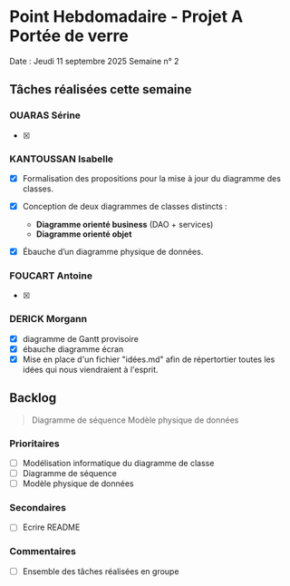 # Point Hebdomadaire - Projet A Portée de verre

Date : Jeudi 11 septembre 2025
Semaine n° 2

## Tâches réalisées cette semaine

### OUARAS Sérine

- [x]

### KANTOUSSAN Isabelle

- [x] Formalisation des propositions pour la mise à jour du diagramme des classes.  
- [x] Conception de deux diagrammes de classes distincts :  
    - **Diagramme orienté business** (DAO + services)  
    - **Diagramme orienté objet**  
- [x] Ébauche d’un diagramme physique de données. 


### FOUCART Antoine

- [x]

### DERICK Morgann

- [x] diagramme de Gantt provisoire
- [x] ébauche diagramme écran
- [x] Mise en place d'un fichier "idées.md" afin de répertortier toutes les idées
        qui nous viendraient à l'esprit.

## Backlog

> Diagramme de séquence
> Modèle physique de données


### Prioritaires

- [ ] Modélisation informatique du diagramme de classe
- [ ] Diagramme de séquence
- [ ] Modèle physique de données

### Secondaires

- [ ] Ecrire README

### Commentaires
- [ ] Ensemble des tâches réalisées en groupe
